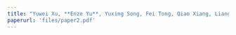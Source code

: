 ```yaml
---
title: "Yuwei Xu, **Enze Yu**, Yuxing Song, Fei Tong, Qiao Xiang, Liang He，R-Tracing: Consortium Blockchain-Based Vehicle Reputation Management for Resistance to Malicious Attacks and Selfish Behaviors，IEEE Transactions on Vehicular Technology (TVT)，2023."
paperurl: 'files/paper2.pdf'
---
```

